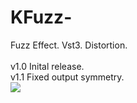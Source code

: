 # KFuzz-
Fuzz Effect. Vst3.
Distortion.
<br><br>
v1.0 Inital release.<br>
v1.1 Fixed output symmetry.<br>
<img src="https://github.com/Kirby01/KFuzz-/blob/main/kfuzz.png?raw=true"><br>
